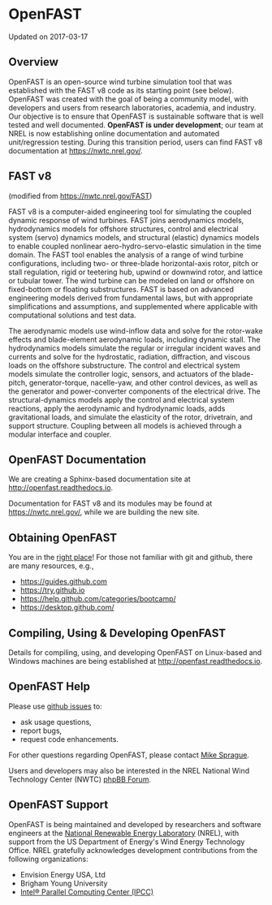 # OpenFAST

Updated on 2017-03-17

## Overview

OpenFAST is an open-source wind turbine simulation tool that was established with the FAST v8 code as its starting point (see below).  OpenFAST was created with the goal of being a community model, with developers and users from research laboratories, academia, and industry.  Our objective is to ensure that OpenFAST is sustainable software that is well tested and well documented.  **OpenFAST is under development**; our team at NREL is now establishing online documentation and automated unit/regression testing.  During this transition period, users can find FAST v8 documentation at <https://nwtc.nrel.gov/>.

## FAST v8

(modified from <https://nwtc.nrel.gov/FAST>)

FAST v8 is a computer-aided engineering tool for simulating the coupled dynamic response of wind turbines. FAST joins aerodynamics models, hydrodynamics models for offshore structures, control and electrical system (servo) dynamics models, and structural (elastic) dynamics models to enable coupled nonlinear aero-hydro-servo-elastic simulation in the time domain. The FAST tool enables the analysis of a range of wind turbine configurations, including two- or three-blade horizontal-axis rotor, pitch or stall regulation, rigid or teetering hub, upwind or downwind rotor, and lattice or tubular tower. The wind turbine can be modeled on land or offshore on fixed-bottom or floating substructures. FAST is based on advanced engineering models derived from fundamental laws, but with appropriate simplifications and assumptions, and supplemented where applicable with computational solutions and test data.

The aerodynamic models use wind-inflow data and solve for the rotor-wake effects and blade-element aerodynamic loads, including dynamic stall. The hydrodynamics models simulate the regular or irregular incident waves and currents and solve for the hydrostatic, radiation, diffraction, and viscous loads on the offshore substructure. The control and electrical system models simulate the controller logic, sensors, and actuators of the blade-pitch, generator-torque, nacelle-yaw, and other control devices, as well as the generator and power-converter components of the electrical drive. The structural-dynamics models apply the control and electrical system reactions, apply the aerodynamic and hydrodynamic loads, adds gravitational loads, and simulate the elasticity of the rotor, drivetrain, and support structure. Coupling between all models is achieved through a modular interface and coupler.

## OpenFAST Documentation 
We are creating a Sphinx-based documentation site at <http://openfast.readthedocs.io>.  

Documentation for FAST v8 and its modules may be found at <https://nwtc.nrel.gov/>, while we are building the new site.

## Obtaining OpenFAST

You are in the [right place](https://github.com/OpenFAST/OpenFAST)! For those not familiar with git and github, there are many resources, e.g.,

* <https://guides.github.com>
* <https://try.github.io>
* <https://help.github.com/categories/bootcamp/>
* <https://desktop.github.com/>

## Compiling, Using & Developing OpenFAST

Details for compiling, using, and developing OpenFAST on Linux-based and Windows machines are being established at <http://openfast.readthedocs.io>.

## OpenFAST Help

Please use [github issues](https://github.com/OpenFAST/OpenFAST/issues) to:

* ask usage questions,
* report bugs,
* request code enhancements.

For other questions regarding OpenFAST, please contact [Mike Sprague](mailto:michael.a.sprague@nrel.gov).

Users and developers may also be interested in the NREL National Wind Technology Center (NWTC) [phpBB Forum](https://wind.nrel.gov/forum/wind/).

## OpenFAST Support

OpenFAST is being maintained and developed by researchers and software engineers at the [National Renewable Energy Laboratory](http://www.nrel.gov/) (NREL), with support from the US Department of Energy's Wind Energy Technology Office.  NREL gratefully acknowledges development contributions from the following organizations:

* Envision Energy USA, Ltd
* Brigham Young University
* [Intel&reg; Parallel Computing Center (IPCC)](https://software.intel.com/en-us/ipcc)

